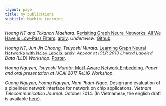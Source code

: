 ```yaml
---
layout: page
title: my publications
subtitle: Machine Learning
---
```


<i class="fa fa-file-text"></i> *Hoang NT and Takanori Maehara*. [Revisiting Graph Neural Networks: All We Have is Low-Pass Filters](http://arxiv.org/abs/1905.09550). [arxiv](http://arxiv.org/abs/1905.09550). _Undereview_. [Github](https://github.com/gear/gfnn).

<i class="fa fa-file-text"></i> *Hoang NT, Jun Jin Choong, Tsuyoshi Murata*. [Learning Graph Neural Networks with Noisy Labels](https://openreview.net/forum?id=r1xOmNmxuN). [arxiv](https://arxiv.org/pdf/1905.01591.pdf). _Appear at ICLR 2019 Limited Labeled Data (LLD) Workshop_. [Poster](https://github.com/gear/published_papers/raw/master/ICLR_2019_LLD_Workshop_weakly_supervised_gnn_poster/poster_portrait.pdf).

<i class="fa fa-file-text"></i> *Hoang Nguyen, Tsuyoshi Murata*. [Motif-Aware Network Embedding]({{site.url}}/assets/docs/motif-aware-graph-final.pdf). _Paper and oral presentation at IJCAI 2017 ReLiG Workshop_.

<i class="fa fa-file-text"></i> *Cuong Nguyen, Hoang Nguyen, Nam Pham-Ngoc*. Design and evaluation of a pipelined network interface for network on chip applications. _Vietnam Telecommunication Journal_. October 2014. (In Vietnamese, the english draft is available [here](https://www.dropbox.com/s/qzftx8ee98ibkiu/atc14_en.pdf?dl=0)).
